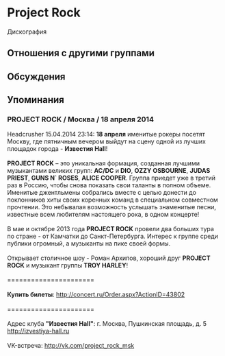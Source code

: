 # Project Rock

Дискография

## Отношения с другими группами


## Обсуждения


## Упоминания

### PROJECT ROCK / Москва / 18 апреля 2014

Headcrusher 15.04.2014 23:14:
<B>18 апреля</B> именитые рокеры посетят Москву, где пятничным вечером выйдут на сцену одной из лучших площадок города - <B>Известия Hall</B>!<BR><BR><B>PROJECT ROCK</B> – это уникальная формация, созданная лучшими музыкантами великих групп: <B>AC/DC</B> и<B> DIO</B>, <B>OZZY OSBOURNE</B>, <B>JUDAS PRIEST</B>,<B> GUNS N` ROSES</B>, <B>ALICE COOPER</B>. Группа приедет уже в третий раз в Россию, чтобы снова показать свои таланты в полном объеме. Именитые джентльмены собрались вместе с целью донести до поклонников хиты своих коренных команд в специальном совместном прочтении. Это небывалая возможность услышать знаменитые песни, известные всем любителям настоящего рока, в одном концерте!<BR><BR>В мае и октябре 2013 года <B>PROJECT ROCK</B> провели два больших тура по стране - от Камчатки до Санкт-Петербурга. Интерес к группе среди публики огромный, а музыканты на пике своей формы.<BR><BR>Открывает столичное шоу - Роман Архипов, хороший друг <B>PROJECT ROCK</B> и музыкант группы <B>TROY HARLEY</B>!<BR><BR>======================<BR><BR><B>Купить билеты</B>: <A HREF="http://concert.ru/Order.aspx?ActionID=43802" TARGET="_blank">http://concert.ru/Order.aspx?ActionID=43802</A><BR><BR>======================<BR><BR>Адрес клуба <B>"Известия Hall"</B>: г. Москва, Пушкинская площадь, д. 5<BR><A HREF="http://izvestiya-hall.ru" TARGET="_blank">http://izvestiya-hall.ru</A><BR><BR>VK-встреча: <A HREF="http://vk.com/project_rock_msk" TARGET="_blank">http://vk.com/project_rock_msk</A>

